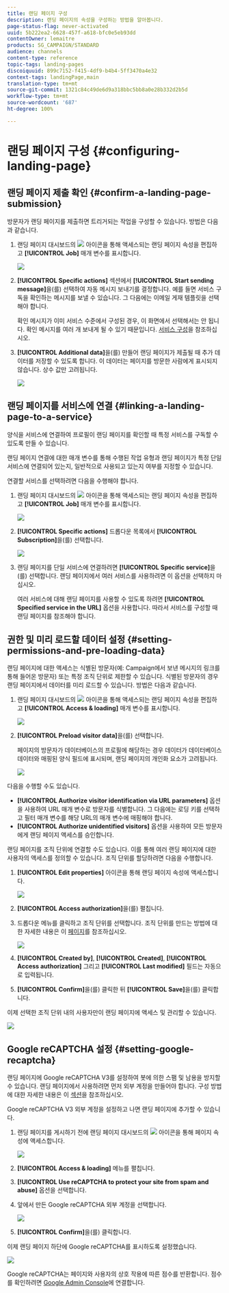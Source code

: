 ```yaml
---
title: 랜딩 페이지 구성
description: 랜딩 페이지의 속성을 구성하는 방법을 알아봅니다.
page-status-flag: never-activated
uuid: 5b222ea2-6628-457f-a618-bfc0e5eb93dd
contentOwner: lemaitre
products: SG_CAMPAIGN/STANDARD
audience: channels
content-type: reference
topic-tags: landing-pages
discoiquuid: 899c7152-f415-4df9-b4b4-5ff3470a4e32
context-tags: landingPage,main
translation-type: tm+mt
source-git-commit: 1321c84c49de6d9a318bbc5bb8a0e28b332d2b5d
workflow-type: tm+mt
source-wordcount: '687'
ht-degree: 100%

---
```



# 랜딩 페이지 구성 {#configuring-landing-page}

## 랜딩 페이지 제출 확인 {#confirm-a-landing-page-submission}

방문자가 랜딩 페이지를 제출하면 트리거되는 작업을 구성할 수 있습니다. 방법은 다음과 같습니다.

1. 랜딩 페이지 대시보드의 ![](assets/edit_darkgrey-24px.png) 아이콘을 통해 액세스되는 랜딩 페이지 속성을 편집하고 **[!UICONTROL Job]** 매개 변수를 표시합니다.

   ![](assets/lp_edit_properties_button.png)

1. **[!UICONTROL Specific actions]** 섹션에서 **[!UICONTROL Start sending message]**&#x200B;을(를) 선택하여 자동 메시지 보내기를 결정합니다. 예를 들면 서비스 구독을 확인하는 메시지를 보낼 수 있습니다. 그 다음에는 이메일 게재 템플릿을 선택해야 합니다.

   확인 메시지가 이미 서비스 수준에서 구성된 경우, 이 화면에서 선택해서는 안 됩니다. 확인 메시지를 여러 개 보내게 될 수 있기 때문입니다. [서비스 구성](../../audiences/using/creating-a-service.md)을 참조하십시오.

1. **[!UICONTROL Additional data]**&#x200B;을(를) 만들어 랜딩 페이지가 제출될 때 추가 데이터를 저장할 수 있도록 합니다. 이 데이터는 페이지를 방문한 사람에게 표시되지 않습니다. 상수 값만 고려됩니다.

   ![](assets/lp_parameters_6.png)

## 랜딩 페이지를 서비스에 연결 {#linking-a-landing-page-to-a-service}

양식을 서비스에 연결하여 프로필이 랜딩 페이지를 확인할 때 특정 서비스를 구독할 수 있도록 만들 수 있습니다.

랜딩 페이지 연결에 대한 매개 변수를 통해 수행된 작업 유형과 랜딩 페이지가 특정 단일 서비스에 연결되어 있는지, 일반적으로 사용되고 있는지 여부를 지정할 수 있습니다.

연결할 서비스를 선택하려면 다음을 수행해야 합니다.

1. 랜딩 페이지 대시보드의 ![](assets/edit_darkgrey-24px.png) 아이콘을 통해 액세스되는 랜딩 페이지 속성을 편집하고 **[!UICONTROL Job]** 매개 변수를 표시합니다.

   ![](assets/lp_edit_properties_button.png)

1. **[!UICONTROL Specific actions]** 드롭다운 목록에서 **[!UICONTROL Subscription]**&#x200B;을(를) 선택합니다.

   ![](assets/lp_parameters_5.png)

1. 랜딩 페이지를 단일 서비스에 연결하려면 **[!UICONTROL Specific service]**&#x200B;을(를) 선택합니다. 랜딩 페이지에서 여러 서비스를 사용하려면 이 옵션을 선택하지 마십시오.

   여러 서비스에 대해 랜딩 페이지를 사용할 수 있도록 하려면 **[!UICONTROL Specified service in the URL]** 옵션을 사용합니다. 따라서 서비스를 구성할 때 랜딩 페이지를 참조해야 합니다.

## 권한 및 미리 로드할 데이터 설정 {#setting-permissions-and-pre-loading-data}

랜딩 페이지에 대한 액세스는 식별된 방문자(예: Campaign에서 보낸 메시지의 링크를 통해 들어온 방문자) 또는 특정 조직 단위로 제한할 수 있습니다.
식별된 방문자의 경우 랜딩 페이지에서 데이터를 미리 로드할 수 있습니다. 방법은 다음과 같습니다.

1. 랜딩 페이지 대시보드의 ![](assets/edit_darkgrey-24px.png) 아이콘을 통해 액세스되는 랜딩 페이지 속성을 편집하고 **[!UICONTROL Access & loading]** 매개 변수를 표시합니다.

   ![](assets/lp_edit_properties_button.png)

1. **[!UICONTROL Preload visitor data]**&#x200B;을(를) 선택합니다.

   페이지의 방문자가 데이터베이스의 프로필에 해당하는 경우 데이터가 데이터베이스 데이터와 매핑된 양식 필드에 표시되며, 랜딩 페이지의 개인화 요소가 고려됩니다.

   ![](assets/lp_parameters_3.png)

다음을 수행할 수도 있습니다.

* **[!UICONTROL Authorize visitor identification via URL parameters]** 옵션을 사용하여 URL 매개 변수로 방문자를 식별합니다. 그 다음에는 로딩 키를 선택하고 필터 매개 변수를 해당 URL의 매개 변수에 매핑해야 합니다.
* **[!UICONTROL Authorize unidentified visitors]** 옵션을 사용하여 모든 방문자에게 랜딩 페이지 액세스를 승인합니다.

랜딩 페이지를 조직 단위에 연결할 수도 있습니다. 이를 통해 여러 랜딩 페이지에 대한 사용자의 액세스를 정의할 수 있습니다. 조직 단위를 할당하려면 다음을 수행합니다.

1. **[!UICONTROL Edit properties]** 아이콘을 통해 랜딩 페이지 속성에 액세스합니다.

   ![](assets/lp_parameters_google3.png)

1. **[!UICONTROL Access authorization]**&#x200B;을(를) 펼칩니다.

1. 드롭다운 메뉴를 클릭하고 조직 단위를 선택합니다. 조직 단위를 만드는 방법에 대한 자세한 내용은 이 [페이지](../../administration/using/organizational-units.md)를 참조하십시오.

   ![](assets/lp_org_unit_2.png)

1. **[!UICONTROL Created by]**, **[!UICONTROL Created]**, **[!UICONTROL Access authorization]** 그리고 **[!UICONTROL Last modified]** 필드는 자동으로 입력됩니다.

1. **[!UICONTROL Confirm]**&#x200B;을(를) 클릭한 뒤 **[!UICONTROL Save]**&#x200B;을(를) 클릭합니다.

이제 선택한 조직 단위 내의 사용자만이 랜딩 페이지에 액세스 및 관리할 수 있습니다.

![](assets/lp_org_unit_3.png)

## Google reCAPTCHA 설정 {#setting-google-recaptcha}

랜딩 페이지에 Google reCAPTCHA V3를 설정하여 봇에 의한 스팸 및 남용을 방지할 수 있습니다. 랜딩 페이지에서 사용하려면 먼저 외부 계정을 만들어야 합니다. 구성 방법에 대한 자세한 내용은 이 [섹션](../../administration/using/external-accounts.md#google-recaptcha-external-account)을 참조하십시오.

Google reCAPTCHA V3 외부 계정을 설정하고 나면 랜딩 페이지에 추가할 수 있습니다.

1. 랜딩 페이지를 게시하기 전에 랜딩 페이지 대시보드의 ![](assets/edit_darkgrey-24px.png) 아이콘을 통해 페이지 속성에 액세스합니다.

   ![](assets/lp_parameters_google3.png)

1. **[!UICONTROL Access & loading]** 메뉴를 펼칩니다.
1. **[!UICONTROL Use reCAPTCHA to protect your site from spam and abuse]** 옵션을 선택합니다.
1. 앞에서 만든 Google reCAPTCHA 외부 계정을 선택합니다.

   ![](assets/lp_parameters_google.png)

1. **[!UICONTROL Confirm]**&#x200B;을(를) 클릭합니다.

이제 랜딩 페이지 하단에 Google reCAPTCHA를 표시하도록 설정했습니다.

![](assets/lp_parameters_google2.png)

Google reCAPTCHA는 페이지와 사용자의 상호 작용에 따른 점수를 반환합니다. 점수를 확인하려면 [Google Admin Console](https://g.co/recaptcha/admin)에 연결합니다.
